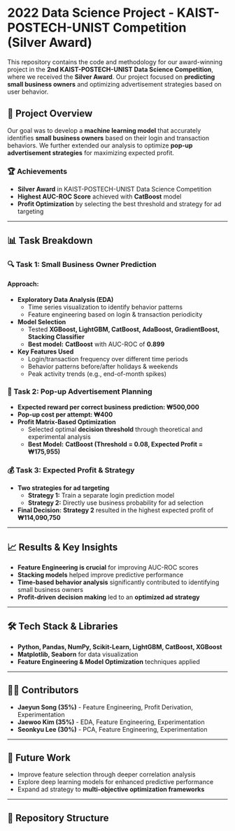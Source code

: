 # 2022 Data Science Project - KAIST-POSTECH-UNIST Competition (Silver Award)

This repository contains the code and methodology for our award-winning project in the **2nd KAIST-POSTECH-UNIST Data Science Competition**, where we received the **Silver Award**. Our project focused on **predicting small business owners** and optimizing advertisement strategies based on user behavior.

## 🚀 Project Overview

Our goal was to develop a **machine learning model** that accurately identifies **small business owners** based on their login and transaction behaviors. We further extended our analysis to optimize **pop-up advertisement strategies** for maximizing expected profit.

### 🏆 Achievements
- **Silver Award** in KAIST-POSTECH-UNIST Data Science Competition
- **Highest AUC-ROC Score** achieved with **CatBoost** model
- **Profit Optimization** by selecting the best threshold and strategy for ad targeting

---

## 📊 Task Breakdown

### 🔍 Task 1: Small Business Owner Prediction
#### Approach:
- **Exploratory Data Analysis (EDA)**
  - Time series visualization to identify behavior patterns
  - Feature engineering based on login & transaction periodicity
- **Model Selection**
  - Tested **XGBoost, LightGBM, CatBoost, AdaBoost, GradientBoost, Stacking Classifier**
  - **Best model:** **CatBoost** with AUC-ROC of **0.899**
- **Key Features Used**
  - Login/transaction frequency over different time periods
  - Behavior patterns before/after holidays & weekends
  - Peak activity trends (e.g., end-of-month spikes)

### 📢 Task 2: Pop-up Advertisement Planning
- **Expected reward per correct business prediction: ₩500,000**
- **Pop-up cost per attempt: ₩400**
- **Profit Matrix-Based Optimization**
  - Selected optimal **decision threshold** through theoretical and experimental analysis
  - **Best Model:** **CatBoost (Threshold = 0.08, Expected Profit = ₩175,955)**

### 💰 Task 3: Expected Profit & Strategy
- **Two strategies for ad targeting**
  - **Strategy 1:** Train a separate login prediction model
  - **Strategy 2:** Directly use business probability for ad selection
- **Final Decision:** **Strategy 2** resulted in the highest expected profit of **₩114,090,750**

---

## 📈 Results & Key Insights
- **Feature Engineering is crucial** for improving AUC-ROC scores
- **Stacking models** helped improve predictive performance
- **Time-based behavior analysis** significantly contributed to identifying small business owners
- **Profit-driven decision making** led to an **optimized ad strategy**

---

## 🛠️ Tech Stack & Libraries
- **Python, Pandas, NumPy, Scikit-Learn, LightGBM, CatBoost, XGBoost**
- **Matplotlib, Seaborn** for data visualization
- **Feature Engineering & Model Optimization** techniques applied

---

## 👨‍💻 Contributors
- **Jaeyun Song (35%)** - Feature Engineering, Profit Derivation, Experimentation
- **Jaewoo Kim (35%)** - EDA, Feature Engineering, Experimentation
- **Seonkyu Lee (30%)** - PCA, Feature Engineering, Experimentation

---

## 📌 Future Work
- Improve feature selection through deeper correlation analysis
- Explore deep learning models for enhanced predictive performance
- Expand ad strategy to **multi-objective optimization frameworks**

---

## 📂 Repository Structure
